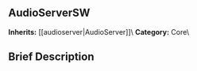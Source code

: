 ##  AudioServerSW  
**Inherits:** [[audioserver|AudioServer]]\\
**Category:** Core\\
##  Brief Description  

